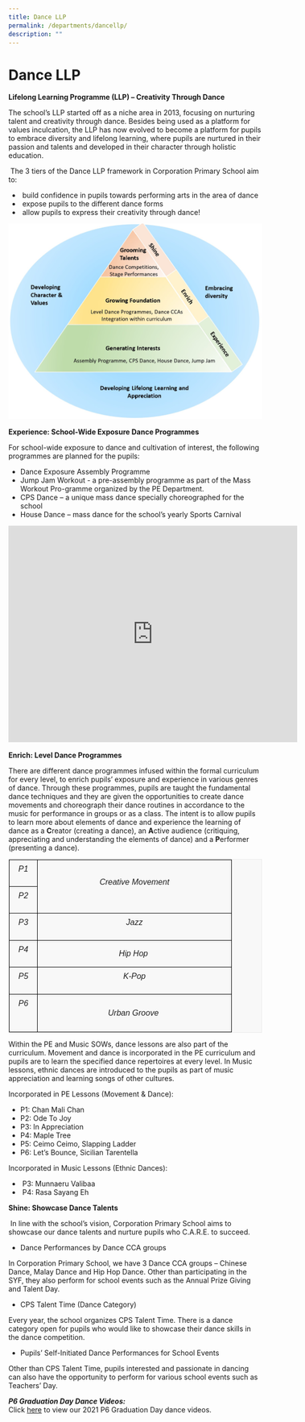 ```yaml
---
title: Dance LLP
permalink: /departments/dancellp/
description: ""
---
```


Dance LLP
=========

**Lifelong Learning Programme (LLP) – Creativity Through Dance** 

  

The school’s LLP started off as a niche area in 2013, focusing on nurturing talent and creativity through dance. Besides being used as a platform for values inculcation, the LLP has now evolved to become a platform for pupils to embrace diversity and lifelong learning, where pupils are nurtured in their passion and talents and developed in their character through holistic education.   

 The 3 tiers of the Dance LLP framework in Corporation Primary School aim to: 

*    build confidence in pupils towards performing arts in the area of dance 
*    expose pupils to the different dance forms 
*    allow pupils to express their creativity through dance!

![](/images/LLP.jpg)

**Experience: School-Wide Exposure Dance Programmes**

  

For school-wide exposure to dance and cultivation of interest, the following programmes are planned for the pupils: 

*   Dance Exposure Assembly Programme 
*   Jump Jam Workout - a pre-assembly programme as part of the Mass Workout Pro-gramme organized by the PE Department. 
*   CPS Dance – a unique mass dance specially choreographed for the school 
*   House Dance – mass dance for the school’s yearly Sports Carnival
<iframe width="574" height="430" src="https://www.youtube.com/embed/8aBiiM2PviQ" title="CPS Dance 2020" frameborder="0" allow="accelerometer; autoplay; clipboard-write; encrypted-media; gyroscope; picture-in-picture" allowfullscreen></iframe>

**Enrich: Level Dance Programmes**

There are different dance programmes infused within the formal curriculum for every level, to enrich pupils’ exposure and experience in various genres of dance. Through these programmes, pupils are taught the fundamental dance techniques and they are given the opportunities to create dance movements and choreograph their dance routines in accordance to the music for performance in groups or as a class. The intent is to allow pupils to learn more about elements of dance and experience the learning of dance as a **C**reator (creating a dance), an **A**ctive audience (critiquing, appreciating and understanding the elements of dance) and a **P**erformer (presenting a dance).

<table class="iveo_table ives_tab_1 ive_eobj_center" width="0" style="margin: auto; outline: 0px; padding: 0px; clear: both; border: 1px solid rgb(234, 234, 234); border-collapse: collapse; color: rgb(0, 0, 0); font-family: Raleway, sans-serif; font-size: 16px; font-style: normal; font-variant-ligatures: normal; font-variant-caps: normal; font-weight: 400; letter-spacing: normal; orphans: 2; text-transform: none; white-space: normal; widows: 2; word-spacing: 0px; -webkit-text-stroke-width: 0px; background-color: rgba(248, 248, 248, 0.9); text-decoration-thickness: initial; text-decoration-style: initial; text-decoration-color: initial; text-align: justify;"><tbody class="" style="margin: 0px; outline: 0px; padding: 0px;"><tr class="" style="margin: 0px; outline: 0px; padding: 0px;"><td width="41" class="" style="margin: 0px; outline: 0px; padding: 7px; text-align: center; background-color: transparent; color: rgb(34, 34, 34); border: 1px solid rgb(0, 0, 0);"><p class="" style="margin: 0px 0px 1em; outline: 0px; padding: 0px; line-height: 22.4px;"><span lang="EN-SG" class="" style="margin: 0px; outline: 0px; padding: 0px;"><i style="margin: 0px; outline: 0px; padding: 0px;">P1</i></span></p></td><td width="371" rowspan="2" class="" style="margin: 0px; outline: 0px; padding: 7px; text-align: center; background-color: transparent; color: rgb(34, 34, 34); border: 1px solid rgb(0, 0, 0);"><p class="" style="margin: 0px 0px 1em; outline: 0px; padding: 0px; line-height: 22.4px;"><i style="margin: 0px; outline: 0px; padding: 0px;">Creative Movement</i></p></td></tr><tr class="" style="margin: 0px; outline: 0px; padding: 0px;"><td width="41" class="" style="margin: 0px; outline: 0px; padding: 7px; text-align: center; background-color: transparent; color: rgb(34, 34, 34); border: 1px solid rgb(0, 0, 0);"><p class="" style="margin: 0px 0px 1em; outline: 0px; padding: 0px; line-height: 22.4px;"><span lang="EN-SG" class="" style="margin: 0px; outline: 0px; padding: 0px;"><i style="margin: 0px; outline: 0px; padding: 0px;">P2</i></span></p></td></tr><tr class="" style="margin: 0px; outline: 0px; padding: 0px;"><td width="41" class="" style="margin: 0px; outline: 0px; padding: 7px; text-align: center; background-color: transparent; color: rgb(34, 34, 34); border: 1px solid rgb(0, 0, 0);"><p class="" style="margin: 0px 0px 1em; outline: 0px; padding: 0px; line-height: 22.4px;"><span lang="EN-SG" class="" style="margin: 0px; outline: 0px; padding: 0px;"><i style="margin: 0px; outline: 0px; padding: 0px;">P3</i></span></p></td><td width="371" class="" style="margin: 0px; outline: 0px; padding: 7px; text-align: center; background-color: transparent; color: rgb(34, 34, 34); border: 1px solid rgb(0, 0, 0);"><p class="" style="margin: 0px 0px 1em; outline: 0px; padding: 0px; line-height: 22.4px;"><i style="margin: 0px; outline: 0px; padding: 0px;">Jazz</i></p></td></tr><tr class="" style="margin: 0px; outline: 0px; padding: 0px;"><td width="41" class="" style="margin: 0px; outline: 0px; padding: 7px; text-align: center; background-color: transparent; color: rgb(34, 34, 34); border: 1px solid rgb(0, 0, 0);"><p class="" style="margin: 0px 0px 1em; outline: 0px; padding: 0px; line-height: 22.4px;"><span lang="EN-SG" class="" style="margin: 0px; outline: 0px; padding: 0px;"><i style="margin: 0px; outline: 0px; padding: 0px;">P4</i></span></p></td><td style="margin: 0px; outline: 0px; padding: 7px; text-align: center; background-color: transparent; color: rgb(34, 34, 34); border: 1px solid rgb(0, 0, 0);"><i style="margin: 0px; outline: 0px; padding: 0px;">Hip Hop&nbsp;</i></td></tr><tr class="" style="margin: 0px; outline: 0px; padding: 0px;"><td width="41" class="" style="margin: 0px; outline: 0px; padding: 7px; text-align: center; background-color: transparent; color: rgb(34, 34, 34); border: 1px solid rgb(0, 0, 0);"><p class="" style="margin: 0px 0px 1em; outline: 0px; padding: 0px; line-height: 22.4px;"><span lang="EN-SG" class="" style="margin: 0px; outline: 0px; padding: 0px;"><i style="margin: 0px; outline: 0px; padding: 0px;">P5</i></span></p></td><td width="371" class="" style="margin: 0px; outline: 0px; padding: 7px; text-align: center; background-color: transparent; color: rgb(34, 34, 34); border: 1px solid rgb(0, 0, 0);"><p class="" style="margin: 0px 0px 1em; outline: 0px; padding: 0px; line-height: 22.4px;"><i style="margin: 0px; outline: 0px; padding: 0px;">K-Pop</i></p></td></tr><tr class="" style="margin: 0px; outline: 0px; padding: 0px;"><td width="41" class="" style="margin: 0px; outline: 0px; padding: 7px; text-align: center; background-color: transparent; color: rgb(34, 34, 34); border: 1px solid rgb(0, 0, 0);"><p class="" style="margin: 0px 0px 1em; outline: 0px; padding: 0px; line-height: 22.4px;"><span lang="EN-SG" class="" style="margin: 0px; outline: 0px; padding: 0px;"><i style="margin: 0px; outline: 0px; padding: 0px;">P6</i></span></p><div style="margin: 0px; outline: 0px; padding: 0px; line-height: 22.4px;"><span lang="EN-SG" class="" style="margin: 0px; outline: 0px; padding: 0px;"><i style="margin: 0px; outline: 0px; padding: 0px;"><br style="margin: 0px; outline: 0px; padding: 0px;"></i></span></div></td><td style="margin: 0px; outline: 0px; padding: 7px; text-align: center; background-color: transparent; color: rgb(34, 34, 34); border: 1px solid rgb(0, 0, 0);"><i style="margin: 0px; outline: 0px; padding: 0px;">Urban Groove&nbsp;</i></td></tr></tbody></table>

Within the PE and Music SOWs, dance lessons are also part of the curriculum. Movement and dance is incorporated in the PE curriculum and pupils are to learn the specified dance repertoires at every level. In Music lessons, ethnic dances are introduced to the pupils as part of music appreciation and learning songs of other cultures. 

  

Incorporated in PE Lessons (Movement & Dance): 

*   P1: Chan Mali Chan
*   P2: Ode To Joy
*   P3: In Appreciation
*   P4: Maple Tree
*   P5: Ceimo Ceimo, Slapping Ladder 
*   P6: Let’s Bounce, Sicilian Tarentella

Incorporated in Music Lessons (Ethnic Dances):  

*    P3: Munnaeru Valibaa
*    P4: Rasa Sayang Eh

  
  

**Shine: Showcase Dance Talents**  

 In line with the school’s vision, Corporation Primary School aims to showcase our dance talents and nurture pupils who C.A.R.E. to succeed. 

*   Dance Performances by Dance CCA groups

In Corporation Primary School, we have 3 Dance CCA groups – Chinese Dance, Malay Dance and Hip Hop Dance. Other than participating in the SYF, they also perform for school events such as the Annual Prize Giving and Talent Day.               

*   CPS Talent Time (Dance Category)

Every year, the school organizes CPS Talent Time. There is a dance category open for pupils who would like to showcase their dance skills in the dance competition.


*   Pupils’ Self-Initiated Dance Performances for School Events
   
Other than CPS Talent Time, pupils interested and passionate in dancing can also have the opportunity to perform for various school events such as Teachers’ Day.

_**P6 Graduation Day Dance Videos:**_  
Click [here](https://youtube.com/playlist?list=PL61rSdzsRCXUTOWtsWV-26iYbACs4W9ex) to view our 2021 P6 Graduation Day dance videos.